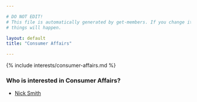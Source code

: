 ```yaml
---

# DO NOT EDIT!
# This file is automatically generated by get-members. If you change it, bad
# things will happen.

layout: default
title: "Consumer Affairs"

---
```


{% include interests/consumer-affairs.md %}

### Who is interested in Consumer Affairs?


* [Nick Smith](../members/nick-smith.html)
